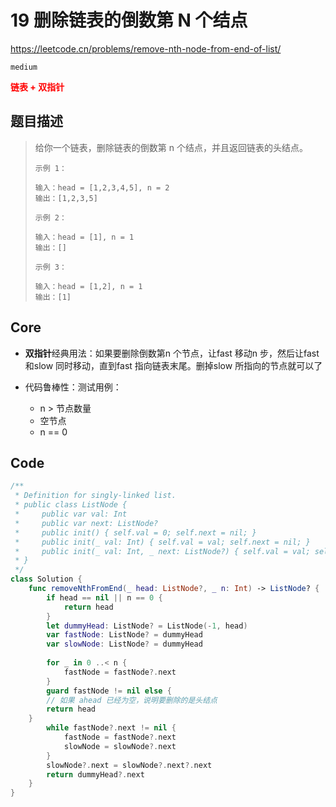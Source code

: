 # 19 删除链表的倒数第 N 个结点

https://leetcode.cn/problems/remove-nth-node-from-end-of-list/

`medium`

**<font color=red>链表 + 双指针</font>**

## 题目描述

> 给你一个链表，删除链表的倒数第 n 个结点，并且返回链表的头结点。
>
>  
>
> ```
> 示例 1：
> 
> 输入：head = [1,2,3,4,5], n = 2
> 输出：[1,2,3,5]
> ```
>
> ```
> 示例 2：
> 
> 输入：head = [1], n = 1
> 输出：[]
> ```
>
> ```
> 示例 3：
> 
> 输入：head = [1,2], n = 1
> 输出：[1]
> ```

## Core

- **双指针**经典用法：如果要删除倒数第n 个节点，让fast 移动n 步，然后让fast 和slow 同时移动，直到fast 指向链表末尾。删掉slow 所指向的节点就可以了

- 代码鲁棒性：测试用例：
  - n > 节点数量
  - 空节点
  - n == 0

## Code

```swift
/**
 * Definition for singly-linked list.
 * public class ListNode {
 *     public var val: Int
 *     public var next: ListNode?
 *     public init() { self.val = 0; self.next = nil; }
 *     public init(_ val: Int) { self.val = val; self.next = nil; }
 *     public init(_ val: Int, _ next: ListNode?) { self.val = val; self.next = next; }
 * }
 */
class Solution {
    func removeNthFromEnd(_ head: ListNode?, _ n: Int) -> ListNode? {
        if head == nil || n == 0 {
            return head
        }
        let dummyHead: ListNode? = ListNode(-1, head)
        var fastNode: ListNode? = dummyHead
        var slowNode: ListNode? = dummyHead
        
        for _ in 0 ..< n {
            fastNode = fastNode?.next
        }
        guard fastNode != nil else {
        // 如果 ahead 已经为空，说明要删除的是头结点
        return head
    }
        while fastNode?.next != nil {
            fastNode = fastNode?.next
            slowNode = slowNode?.next
        }
        slowNode?.next = slowNode?.next?.next
        return dummyHead?.next
    }
}
```















